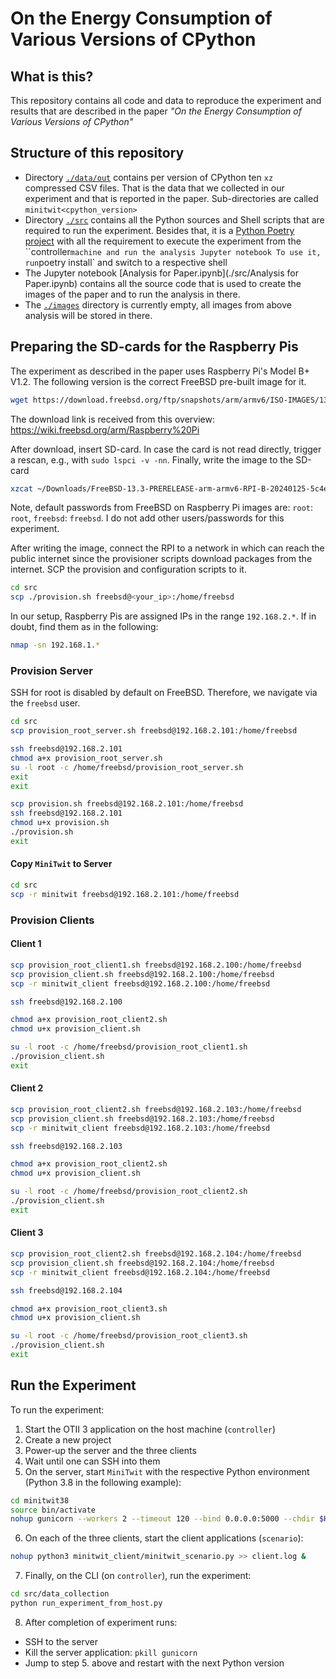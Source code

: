 # On the Energy Consumption of Various Versions of CPython

## What is this?

This repository contains all code and data to reproduce the experiment and results that are described in the paper _"On the Energy Consumption of Various Versions of CPython"_


## Structure of this repository

- Directory [`./data/out`](./data/out) contains per version of CPython ten `xz` compressed CSV files.
  That is the data that we collected in our experiment and that is reported in the paper.
  Sub-directories are called `minitwit<cpython_version>`
- Directory [`./src`](./src) contains all the Python sources and Shell scripts that are required to run the experiment.
  Besides that, it is a [Python Poetry project](https://python-poetry.org/) with all the requirement to execute the experiment from the ``controller` machine and run the analysis Jupyter notebook
  To use it, run `poetry install` and switch to a respective shell
- The Jupyter notebook [Analysis for Paper.ipynb](./src/Analysis for Paper.ipynb) contains all the source code that is used to create the images of the paper and to run the analysis in there.
- The [`./images`](./images) directory is currently empty, all images from above analysis will be stored in there.


## Preparing the SD-cards for the Raspberry Pis

The experiment as described in the paper uses Raspberry Pi's Model B+ V1.2.
The following version is the correct FreeBSD pre-built image for it.

```bash
wget https://download.freebsd.org/ftp/snapshots/arm/armv6/ISO-IMAGES/13.3/FreeBSD-13.3-PRERELEASE-arm-armv6-RPI-B-20240125-5c4e6fd30bbc-257304.img.xz
```

The download link is received from this overview: <https://wiki.freebsd.org/arm/Raspberry%20Pi>

After download, insert SD-card.
In case the card is not read directly, trigger a rescan, e.g., with `sudo lspci -v -nn`.
Finally, write the image to the SD-card

```bash
xzcat ~/Downloads/FreeBSD-13.3-PRERELEASE-arm-armv6-RPI-B-20240125-5c4e6fd30bbc-257304.img.xz | sudo dd bs=2M of=/dev/mmcblk0 status=progress
```

Note, default passwords from FreeBSD on Raspberry Pi images are: `root`: `root`, `freebsd`: `freebsd`.
I do not add other users/passwords for this experiment.


After writing the image, connect the RPI to a network in which can reach the public internet since the provisioner scripts download packages from the internet.
SCP the provision and configuration scripts to it.

```bash
cd src
scp ./provision.sh freebsd@<your_ip>:/home/freebsd
```


In our setup, Raspberry Pis are assigned IPs in the range `192.168.2.*`.
If in doubt, find them as in the following:

```bash
nmap -sn 192.168.1.*
```


### Provision Server

SSH for root is disabled by default on FreeBSD.
Therefore, we navigate via the `freebsd` user.

```bash
cd src
scp provision_root_server.sh freebsd@192.168.2.101:/home/freebsd

ssh freebsd@192.168.2.101
chmod a+x provision_root_server.sh
su -l root -c /home/freebsd/provision_root_server.sh
exit
exit

scp provision.sh freebsd@192.168.2.101:/home/freebsd
ssh freebsd@192.168.2.101
chmod u+x provision.sh
./provision.sh
exit
```

#### Copy `MiniTwit` to Server

```bash
cd src
scp -r minitwit freebsd@192.168.2.101:/home/freebsd
```

### Provision Clients

#### Client 1

```bash
scp provision_root_client1.sh freebsd@192.168.2.100:/home/freebsd
scp provision_client.sh freebsd@192.168.2.100:/home/freebsd
scp -r minitwit_client freebsd@192.168.2.100:/home/freebsd

ssh freebsd@192.168.2.100

chmod a+x provision_root_client2.sh
chmod u+x provision_client.sh

su -l root -c /home/freebsd/provision_root_client1.sh
./provision_client.sh
exit
```


#### Client 2

```bash
scp provision_root_client2.sh freebsd@192.168.2.103:/home/freebsd
scp provision_client.sh freebsd@192.168.2.103:/home/freebsd
scp -r minitwit_client freebsd@192.168.2.103:/home/freebsd

ssh freebsd@192.168.2.103

chmod a+x provision_root_client2.sh
chmod u+x provision_client.sh

su -l root -c /home/freebsd/provision_root_client2.sh
./provision_client.sh
exit
```


#### Client 3

```bash
scp provision_root_client2.sh freebsd@192.168.2.104:/home/freebsd
scp provision_client.sh freebsd@192.168.2.104:/home/freebsd
scp -r minitwit_client freebsd@192.168.2.104:/home/freebsd

ssh freebsd@192.168.2.104

chmod a+x provision_root_client3.sh
chmod u+x provision_client.sh

su -l root -c /home/freebsd/provision_root_client3.sh
./provision_client.sh
exit
```


## Run the Experiment


To run the experiment:

1. Start the OTII 3 application on the host machine (`controller`)
2. Create a new project
3. Power-up the server and the three clients
4. Wait until one can SSH into them
5. On the server, start `MiniTwit` with the respective Python environment (Python 3.8 in the following example):
  ```bash
  cd minitwit38
  source bin/activate
  nohup gunicorn --workers 2 --timeout 120 --bind 0.0.0.0:5000 --chdir $HOME/minitwit/ wsgi:app >> server.log &
  ```
6. On each of the three clients, start the client applications (`scenario`):
  ```bash
  nohup python3 minitwit_client/minitwit_scenario.py >> client.log &
  ```
7. Finally, on the CLI (on `controller`), run the experiment:
  ```bash
  cd src/data_collection
  python run_experiment_from_host.py
  ```
8. After completion of experiment runs:
  - SSH to the server
  - Kill the server application: `pkill gunicorn`
  - Jump to step 5. above and restart with the next Python version
